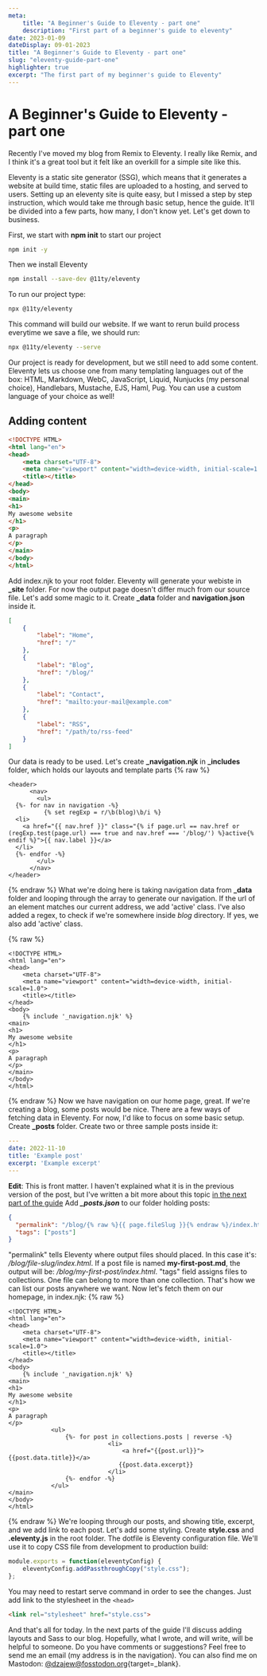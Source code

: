 ```yaml
---
meta:
    title: "A Beginner's Guide to Eleventy - part one"
    description: "First part of a beginner's guide to eleventy"
date: 2023-01-09
dateDisplay: 09-01-2023
title: "A Beginner's Guide to Eleventy - part one"
slug: "eleventy-guide-part-one"
highlighter: true
excerpt: "The first part of my beginner's guide to Eleventy"
---
```


#  A Beginner's Guide to Eleventy - part one
Recently I've moved my blog from Remix to Eleventy. I really like Remix, and I think it's a great tool but it felt like an overkill for a simple site like this.

Eleventy is a static site generator (SSG), which means that it generates a website at build time, static files are uploaded to a hosting, and served to users. Setting up an eleventy site is quite easy, but I missed a step by step instruction, which would take me through basic setup, hence the guide. It'll be divided into a few parts, how many, I don't know yet. Let's get down to business.

First, we start with **npm init** to start our project 
```bash
npm init -y
```
Then we install Eleventy
```bash
npm install --save-dev @11ty/eleventy
```
To run our project type:
```bash
npx @11ty/eleventy
```
This command will build our website. If we want to rerun build process everytime we save a file, we should run:
```bash
npx @11ty/eleventy --serve
```
Our project is ready for development, but we still need to add some content. Eleventy lets us choose one from many templating languages out of the box: HTML, Markdown, WebC, JavaScript, Liquid, Nunjucks (my personal choice), Handlebars, Mustache, EJS, Haml, Pug. You can use a custom language of your choice as well!

## Adding content
```html
<!DOCTYPE HTML>
<html lang="en">
<head>
	<meta charset="UTF-8">
    <meta name="viewport" content="width=device-width, initial-scale=1.0">
	<title></title>
</head>
<body>
<main>
<h1>
My awesome website
</h1>
<p>
A paragraph
</p>
</main>
</body>
</html>
```
Add index.njk to your root folder. Eleventy will generate your webiste in **_site** folder.
For now the output page doesn't differ much from our source file. Let's add some magic to it. Create **_data** folder and **navigation.json** inside it.
```json
[
    {
        "label": "Home",
        "href": "/"
    },
    {
        "label": "Blog",
        "href": "/blog/"
    },
    {
        "label": "Contact",
        "href": "mailto:your-mail@example.com"
    },
    {
        "label": "RSS",
        "href": "/path/to/rss-feed"
    }
]
```
Our data is ready to be used. Let's create **_navigation.njk** in **_includes** folder, which holds our layouts and template parts
{% raw %}
```njk
<header>
      <nav>
        <ul>
  {%- for nav in navigation -%} 
          {% set regExp = r/\b(blog)\b/i %}
  <li>
    <a href="{{ nav.href }}" class="{% if page.url == nav.href or (regExp.test(page.url) === true and nav.href === '/blog/') %}active{% endif %}">{{ nav.label }}</a>
  </li>  
  {%- endfor -%}
        </ul>
      </nav>
</header>
```
{% endraw %}
What we're doing here is taking navigation data from **_data** folder and looping through the array to generate our navigation. If the url of an element matches our current address, we add 'active' class. I've also added a regex, to check if we're somewhere inside *blog* directory. If yes, we also add 'active' class. 

{% raw %}
```njk
<!DOCTYPE HTML>
<html lang="en">
<head>
	<meta charset="UTF-8">
    <meta name="viewport" content="width=device-width, initial-scale=1.0">
	<title></title>
</head>
<body>
    {% include '_navigation.njk' %}
<main>
<h1>
My awesome website
</h1>
<p>
A paragraph
</p>
</main>
</body>
</html>
```
{% endraw %} 
Now we have navigation on our home page, great. If we're creating a blog, some posts would be nice. There are a few ways of fetching data in Eleventy. For now, I'd like to focus on some basic setup. Create **_posts** folder. Create two or three sample posts inside it:
```yaml
---
date: 2022-11-10
title: 'Example post'
excerpt: 'Example excerpt'
---
```
**Edit**: This is front matter. I haven't explained what it is in the previous version of the post, but I've written a bit more about this topic [in the next part of the guide](/garden/programming/eleventy-guide-part-two#front-matter)
Add ***_posts.json*** to our folder holding posts:
```json
{
  "permalink": "/blog/{% raw %}{{ page.fileSlug }}{% endraw %}/index.html",
  "tags": ["posts"]
}
```
"permalink" tells Eleventy where output files should placed. In this case it's: */blog/file-slug/index.html*. If a post file is named **my-first-post&period;md**, the output will be: */blog/my-first-post/index.html*. "tags" field assigns files to collections. One file can belong to more than one collection. That's how we can list our posts anywhere we want. Now let's fetch them on our homepage, in index.njk:
{% raw %}
```njk
<!DOCTYPE HTML>
<html lang="en">
<head>
	<meta charset="UTF-8">
    <meta name="viewport" content="width=device-width, initial-scale=1.0">
	<title></title>
</head>
<body>
    {% include '_navigation.njk' %}
<main>
<h1>
My awesome website
</h1>
<p>
A paragraph
</p>
            <ul>
                {%- for post in collections.posts | reverse -%}
                            <li>
                                <a href="{{post.url}}">{{post.data.title}}</a>
                               {{post.data.excerpt}}
                            </li>
                {%- endfor -%}
            </ul>
</main>
</body>
</html>
```
{% endraw %}
We're looping through our posts, and showing title, excerpt, and we add link to each post.
Let's add some styling. Create **style.css** and **.eleventy.js** in the root folder. The dotfile is Eleventy configuration file. We'll use it to copy CSS file from development to production build:
```js
module.exports = function(eleventyConfig) {
	eleventyConfig.addPassthroughCopy("style.css");
};
```
You may need to restart serve command in order to see the changes.
Just add link to the stylesheet in the `<head>`
```html
<link rel="stylesheet" href="style.css">
```
And that's all for today. In the next parts of the guide I'll discuss adding layouts and Sass to our blog. Hopefully, what I wrote, and will write, will be helpful to someone. Do you have comments or suggestions? Feel free to send me an email (my address is in the navigation). You can also find me on Mastodon: [@dzajew@fosstodon.org](https://fosstodon.org/@dzajew){target=_blank}.
